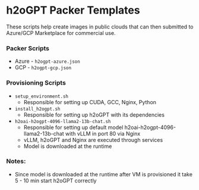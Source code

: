 # h2oGPT Packer Templates

These scripts help create images in public clouds that can then submitted to Azure/GCP Marketplace for commercial use.

### Packer Scripts 
- Azure - `h2ogpt-azure.json`
- GCP - `h2ogpt-gcp.json`

### Provisioning Scripts
 - `setup_environment.sh`
    - Responsible for setting up CUDA, GCC, Nginx, Python
- `install_h2ogpt.sh`
    - Responsible for setting up h2oGPT with its dependencies
- `h2oai-h2ogpt-4096-llama2-13b-chat.sh`
    - Responsible for setting up default model h2oai-h2ogpt-4096-llama2-13b-chat with vLLM in port 80 via Nginx
    - vLLM, h2oGPT and Nginx are executed through services
    - Model is downloaded at the runtime

### Notes:
 - Since model is downloaded at the runtime after VM is provisioned it take 5 - 10 min start h2oGPT correctly
 